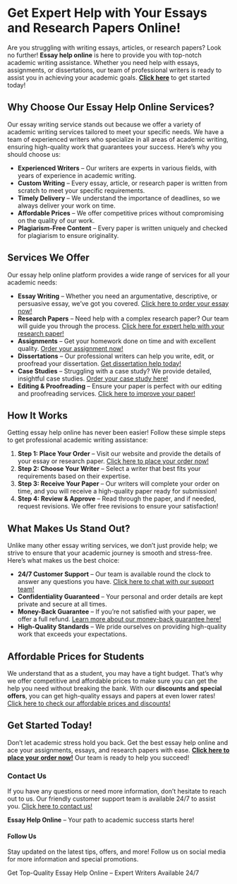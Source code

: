 <h1>Get Expert Help with Your Essays and Research Papers Online!</h1>

<p>Are you struggling with writing essays, articles, or research papers? Look no further! <strong>Essay help online</strong> is here to provide you with top-notch academic writing assistance. Whether you need help with essays, assignments, or dissertations, our team of professional writers is ready to assist you in achieving your academic goals. <a href="https://tinyurl.com/topessay?keyword=essay+help+online"><strong>Click here</strong></a> to get started today!</p>

<h2>Why Choose Our Essay Help Online Services?</h2>

<p>Our essay writing service stands out because we offer a variety of academic writing services tailored to meet your specific needs. We have a team of experienced writers who specialize in all areas of academic writing, ensuring high-quality work that guarantees your success. Here’s why you should choose us:</p>

<ul>
    <li><strong>Experienced Writers</strong> – Our writers are experts in various fields, with years of experience in academic writing.</li>
    <li><strong>Custom Writing</strong> – Every essay, article, or research paper is written from scratch to meet your specific requirements.</li>
    <li><strong>Timely Delivery</strong> – We understand the importance of deadlines, so we always deliver your work on time.</li>
    <li><strong>Affordable Prices</strong> – We offer competitive prices without compromising on the quality of our work.</li>
    <li><strong>Plagiarism-Free Content</strong> – Every paper is written uniquely and checked for plagiarism to ensure originality.</li>
</ul>

<h2>Services We Offer</h2>

<p>Our essay help online platform provides a wide range of services for all your academic needs:</p>

<ul>
    <li><strong>Essay Writing</strong> – Whether you need an argumentative, descriptive, or persuasive essay, we’ve got you covered. <a href="https://tinyurl.com/topessay?keyword=essay+help+online">Click here to order your essay now!</a></li>
    <li><strong>Research Papers</strong> – Need help with a complex research paper? Our team will guide you through the process. <a href="https://tinyurl.com/topessay?keyword=essay+help+online">Click here for expert help with your research paper!</a></li>
    <li><strong>Assignments</strong> – Get your homework done on time and with excellent quality. <a href="https://tinyurl.com/topessay?keyword=essay+help+online">Order your assignment now!</a></li>
    <li><strong>Dissertations</strong> – Our professional writers can help you write, edit, or proofread your dissertation. <a href="https://tinyurl.com/topessay?keyword=essay+help+online">Get dissertation help today!</a></li>
    <li><strong>Case Studies</strong> – Struggling with a case study? We provide detailed, insightful case studies. <a href="https://tinyurl.com/topessay?keyword=essay+help+online">Order your case study here!</a></li>
    <li><strong>Editing & Proofreading</strong> – Ensure your paper is perfect with our editing and proofreading services. <a href="https://tinyurl.com/topessay?keyword=essay+help+online">Click here to improve your paper!</a></li>
</ul>

<h2>How It Works</h2>

<p>Getting essay help online has never been easier! Follow these simple steps to get professional academic writing assistance:</p>

<ol>
    <li><strong>Step 1: Place Your Order</strong> – Visit our website and provide the details of your essay or research paper. <a href="https://tinyurl.com/topessay?keyword=essay+help+online">Click here to place your order now!</a></li>
    <li><strong>Step 2: Choose Your Writer</strong> – Select a writer that best fits your requirements based on their expertise.</li>
    <li><strong>Step 3: Receive Your Paper</strong> – Our writers will complete your order on time, and you will receive a high-quality paper ready for submission!</li>
    <li><strong>Step 4: Review & Approve</strong> – Read through the paper, and if needed, request revisions. We offer free revisions to ensure your satisfaction!</li>
</ol>

<h2>What Makes Us Stand Out?</h2>

<p>Unlike many other essay writing services, we don’t just provide help; we strive to ensure that your academic journey is smooth and stress-free. Here’s what makes us the best choice:</p>

<ul>
    <li><strong>24/7 Customer Support</strong> – Our team is available round the clock to answer any questions you have. <a href="https://tinyurl.com/topessay?keyword=essay+help+online">Click here to chat with our support team!</a></li>
    <li><strong>Confidentiality Guaranteed</strong> – Your personal and order details are kept private and secure at all times.</li>
    <li><strong>Money-Back Guarantee</strong> – If you’re not satisfied with your paper, we offer a full refund. <a href="https://tinyurl.com/topessay?keyword=essay+help+online">Learn more about our money-back guarantee here!</a></li>
    <li><strong>High-Quality Standards</strong> – We pride ourselves on providing high-quality work that exceeds your expectations.</li>
</ul>

<h2>Affordable Prices for Students</h2>

<p>We understand that as a student, you may have a tight budget. That’s why we offer competitive and affordable prices to make sure you can get the help you need without breaking the bank. With our <strong>discounts and special offers</strong>, you can get high-quality essays and papers at even lower rates! <a href="https://tinyurl.com/topessay?keyword=essay+help+online">Click here to check our affordable prices and discounts!</a></p>

<h2>Get Started Today!</h2>

<p>Don’t let academic stress hold you back. Get the best essay help online and ace your assignments, essays, and research papers with ease. <a href="https://tinyurl.com/topessay?keyword=essay+help+online"><strong>Click here to place your order now!</strong></a> Our team is ready to help you succeed!</p>

<h3>Contact Us</h3>

<p>If you have any questions or need more information, don’t hesitate to reach out to us. Our friendly customer support team is available 24/7 to assist you. <a href="https://tinyurl.com/topessay?keyword=essay+help+online">Click here to contact us!</a></p>

<p><strong>Essay Help Online</strong> – Your path to academic success starts here!</p>

<h4>Follow Us</h4>

<p>Stay updated on the latest tips, offers, and more! Follow us on social media for more information and special promotions.</p>
Get Top-Quality Essay Help Online – Expert Writers Available 24/7
